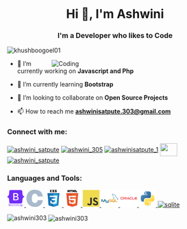 <h1 align="center">Hi 👋, I'm Ashwini</h1>
<h3 align="center">I'm a Developer who likes to Code</h3>
<p align="left"> <img src="https://komarev.com/ghpvc/?username=khushboogoel01&label=Profile%20views&color=129e00&style=plastic" alt="khushboogoel01" /> </p>
<img align="right" alt="Coding" width="400" src="https://cdn.dribbble.com/users/2646423/screenshots/5507196/computer.gif">


- 🔭 I’m currently working on **Javascript and Php**

- 🌱 I’m currently learning **Bootstrap**

- 👯 I’m looking to collaborate on **Open Source Projects**

- 📫 How to reach me **ashwinisatpute.303@gmail.com**

<h3 align="left">Connect with me:</h3>
<p align="left">
<a href="https://github.com/Ashwini303" target="blank"><img align="center" src="https://cdn.jsdelivr.net/npm/simple-icons@3.0.1/icons/github.svg" alt="ashwini_satpute" height="30" width="40" /></a>
<a href="https://instagram.com/ashwini_305" target="blank"><img align="center" src="https://cdn.jsdelivr.net/npm/simple-icons@3.0.1/icons/instagram.svg" alt="ashwini_305" height="30" width="40" /></a>
<a href="https://www.hackerrank.com/ashwinisatpute_1" target="blank"><img align="center" src="https://cdn.jsdelivr.net/npm/simple-icons@3.0.1/icons/hackerrank.svg" alt="ashwinisatpute_1" height="30" width="40" /></a>
<a href="https://www.linkedin.com/in/ashwini-satpute-6b743a199/" target="blank"><img align="center" src="https://cdn.jsdelivr.net/npm/simple-icons@3.0.1/icons/linkedin.svg" height="30" width="40" /></a>
<a href="https://codeforces.com/profile/ashwini_satpute" target="blank"><img align="center" src="https://cdn.jsdelivr.net/npm/simple-icons@3.0.1/icons/codeforces.svg" alt="ashwini_satpute" height="30" width="40" /></a>
</p>




<h3 align="left">Languages and Tools:</h3>
<p align="left"> <a href="https://getbootstrap.com" target="_blank"> <img src="https://raw.githubusercontent.com/devicons/devicon/master/icons/bootstrap/bootstrap-plain-wordmark.svg" alt="bootstrap" width="40" height="40"/> </a> <a href="https://www.cprogramming.com/" target="_blank"> <img src="https://raw.githubusercontent.com/devicons/devicon/master/icons/c/c-original.svg" alt="c" width="40" height="40"/> </a> <a href="https://www.w3schools.com/css/" target="_blank"> <img src="https://raw.githubusercontent.com/devicons/devicon/master/icons/css3/css3-original-wordmark.svg" alt="css3" width="40" height="40"/> </a> <a href="https://www.w3.org/html/" target="_blank"> <img src="https://raw.githubusercontent.com/devicons/devicon/master/icons/html5/html5-original-wordmark.svg" alt="html5" width="40" height="40"/> </a> <a href="https://developer.mozilla.org/en-US/docs/Web/JavaScript" target="_blank"> <img src="https://raw.githubusercontent.com/devicons/devicon/master/icons/javascript/javascript-original.svg" alt="javascript" width="40" height="40"/> </a> <a href="https://www.mysql.com/" target="_blank"> <img src="https://raw.githubusercontent.com/devicons/devicon/master/icons/mysql/mysql-original-wordmark.svg" alt="mysql" width="40" height="40"/> </a> <a href="https://www.oracle.com/" target="_blank"> <img src="https://raw.githubusercontent.com/devicons/devicon/master/icons/oracle/oracle-original.svg" alt="oracle" width="40" height="40"/> </a> <a href="https://www.python.org" target="_blank"> <img src="https://raw.githubusercontent.com/devicons/devicon/master/icons/python/python-original.svg" alt="python" width="40" height="40"/> </a> <a href="https://www.sqlite.org/" target="_blank"> <img src="https://www.vectorlogo.zone/logos/sqlite/sqlite-icon.svg" alt="sqlite" width="40" height="40"/> </a> </p>

<p><img align="left" src="https://github-readme-stats.vercel.app/api/top-langs?username=ashwini303&show_icons=true&locale=en&layout=compact" alt="ashwini303" /></p>

<p>&nbsp;<img align="center" src="https://github-readme-stats.vercel.app/api?username=ashwini303&show_icons=true&locale=en" alt="ashwini303" /></p>
